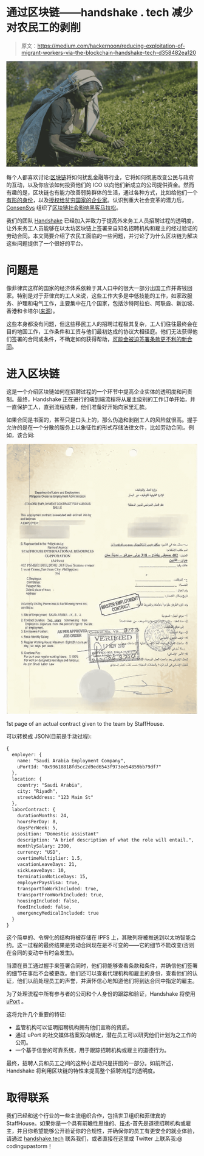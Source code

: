 # 通过区块链——handshake . tech 减少对农民工的剥削

> 原文：<https://medium.com/hackernoon/reducing-exploitation-of-migrant-workers-via-the-blockchain-handshake-tech-d358482ea120>

![](img/5b783c63d2130a7b5f3e8f1478834b41.png)

每个人都喜欢讨论:[区块链](https://hackernoon.com/tagged/blockchain)将如何扰乱金融等行业，它将如何彻底改变公民与政府的互动，以及你应该如何投资他们的 ICO 以向他们新成立的公司提供资金。然而有趣的是，区块链也有能力改善弱势群体的生活，通过各种方式，比如给他们一个[有形的身份](http://fortune.com/2017/06/19/id2020-blockchain-microsoft/)，以及[授权给贫穷国家的企业家](https://hbr.org/2017/05/how-blockchain-could-help-emerging-markets-leap-ahead)。认识到重大社会变革的潜力后， [ConsenSys](https://medium.com/u/6c7078bf7b01?source=post_page-----d358482ea120--------------------------------) 组织了[区块链社会影响黑客马拉松](https://www.blockchainforsocialimpact.com/hackathon/)。

我们的团队 [Handshake](http://handshake.tech/) 已经加入并致力于提高外来务工人员招聘过程的透明度，让外来务工人员能够在以太坊区块链上签署来自知名招聘机构和雇主的经过验证的劳动合同。本文简要介绍了农民工面临的一些问题，并讨论了为什么区块链为解决这些问题提供了一个很好的平台。

# 问题是

像菲律宾这样的国家的经济体系依赖于其人口中的很大一部分出国工作并寄钱回家。特别是对于菲律宾的工人来说，这些工作大多是中低技能的工作，如家政服务、护理和电气工作，主要集中在几个国家，包括沙特阿拉伯、阿联酋、新加坡、香港和卡塔尔([来源](https://centerformigrantadvocacy.com/history-of-philippine-migration/))。

这些本身都没有问题，但这些移民工人的招聘过程极其复杂，工人们往往最终会在目的地国工作，工作条件和工资与他们最初达成的协议大相径庭。他们无法获得他们签署的合同或条件，不确定如何获得帮助，[可能会被迫签署条款更不利的新合同](https://centerformigrantadvocacy.com/history-of-philippine-migration/)。

# 进入区块链

这是一个介绍区块链如何在招聘过程的一个环节中提高企业实体的透明度和问责制。最终，Handshake 正在进行的端到端流程将从雇主级别的工作订单开始，并一直保护工人，直到流程结束，他们准备好开始向家里汇款。

如果合同是书面的，甚至只是口头上的，那么伪造和剥削工人的风险就很高。握手允许的是在一个分散的服务上以象征性的形式存储法律文件，比如劳动合同:。例如，该合同:

![](img/674d9ab07a738b46a94fd03570ae48aa.png)

1st page of an actual contract given to the team by StaffHouse.

可以转换成 JSON(目前是手动过程):

```
{
  employer: {
    name: "Saudi Arabia Employment Company",
    uPortId: "0x99618818fd5cc2d9ed6543f973ee54859bb79df7"
  },
  location: {
    country: "Saudi Arabia",
    city: "Riyadh",
    streetAddress: "123 Main St"
  },
  laborContract: {
    durationMonths: 24,
    hoursPerDay: 8,
    daysPerWeek: 5,
    position: "Domestic assistant"
    description: "A brief description of what the role will entail.",
    monthlySalary: 2300,
    currency: "USD",
    overtimeMultiplier: 1.5,
    vacationLeaveDays: 21,
    sickLeaveDays: 10,
    terminationNoticeDays: 15,
    employerPaysVisa: true,
    transportToWorkIncluded: true,
    transportFromWorkIncluded: true,
    housingIncluded: false,
    foodIncluded: false,
    emergencyMedicalIncluded: true
  }
}
```

这个简单的、令牌化的结构将被存储在 IPFS 上，其散列将被推送到以太坊智能合约。这一过程的最终结果是劳动合同现在是不可变的——它的细节不能改变(否则在合同的变动中有时会发生)。

当潜在员工通过握手来签署合同时，他们将能够查看条款和条件，并确信他们签署的细节在事后不会被更改。他们还可以查看代理机构和雇主的身份，查看他们的认证，他们以前处理员工的声誉，并满怀信心地知道他们将到达合同中指定的雇主。

为了处理流程中所有参与者的公司和个人身份的跟踪和验证，Handshake 将使用 [uPort](https://www.uport.me/) 。

这将允许几个重要的特征:

*   监管机构可以证明招聘机构拥有他们宣称的资质。
*   通过 uPort 的社交媒体档案双向绑定，潜在员工可以研究他们计划为之工作的公司。
*   一个基于信誉的可靠系统，用于跟踪招聘机构或雇主的道德行为。

最终，招聘人员和员工之间的这种小互动只是拼图的一部分。如前所述，Handshake 将利用区块链的特性来提高整个招聘流程的透明度。

# 取得联系

我们已经和这个行业的一些主流组织合作，包括世卫组织和菲律宾的 StaffHouse。如果你是一个具有前瞻性思维的、[技术](https://hackernoon.com/tagged/technology)-首先是道德招聘机构或雇主，并且你希望能够公开验证你的合规性，并确保你的员工有更安全的就业体验，请通过 [handshake.tech](http://handshake.tech/index.html) 联系我们，或者直接在这里或 Twitter 上联系我:@ codingupastorm！